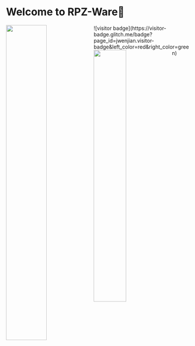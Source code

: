 # Welcome to RPZ-Ware👋

<img align="left" width="47%" src="https://github-readme-stats.vercel.app/api?username=Rapunzel-ware&show_icons=true&theme=dark" />
![visitor badge](https://visitor-badge.glitch.me/badge?page_id=jwenjian.visitor-badge&left_color=red&right_color=green) 
<img align="left" width="42%" src="https://github-readme-stats.vercel.app/api/top-langs/?username=Rapunzel-ware&layout=compact&theme=dark" />





